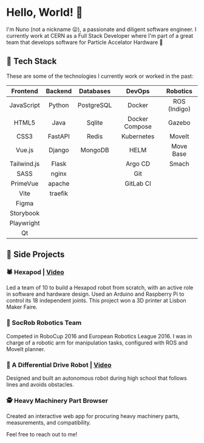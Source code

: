 # Hello, World! 👋 

I'm Nuno (not a nickname 😛), a passionate and diligent software engineer. I currently work at CERN as a Full Stack Developer where I'm part of a great team that develops software for Particle Accelator Hardware 🚀

## 🧰 Tech Stack

These are some of the technologies I currently work or worked in the past:

|      Frontend      |     Backend     |    Databases    |       DevOps        |    Robotics    |
|:------------------:|:---------------:|:---------------:|:-------------------:|:--------------:|
|     JavaScript     |      Python     |    PostgreSQL   |       Docker        |  ROS (Indigo)  |
|        HTML5       |       Java      |      Sqlite     |  Docker Compose     |     Gazebo     |
|        CSS3        |     FastAPI     |      Redis      |     Kubernetes      |     MoveIt     |
|       Vue.js       |      Django     |     MongoDB     |        HELM         |   Move Base    |
|    Tailwind.js     |      Flask      |                 |      Argo CD        |     Smach      |
|        SASS        |      nginx      |                 |        Git          |                |
|     PrimeVue       |     apache      |                 |     GitLab CI       |                |
|        Vite        |     traefik     |                 |                     |                |
|       Figma        |                 |                 |                     |                |
|     Storybook      |                 |                 |                     |                |
|     Playwright     |                 |                 |                     |                |
|         Qt         |                 |                 |                     |                |


## 🚀 Side Projects

### 🕷️ Hexapod | [Video](http://youtu.be/Opzd3Esc2lg)
Led a team of 10 to build a Hexapod robot from scratch, with an active role in software and hardware design. Used an Arduino and Raspberry Pi to control its 18 independent joints. This project won a 3D printer at Lisbon Maker Faire.

### 🤖 SocRob Robotics Team
Competed in RoboCup 2016 and European Robotics League 2016. I was in charge of a robotic arm for manipulation tasks, configured with ROS and MoveIt planner.

### 🚙 A Differential Drive Robot | [Video](https://youtu.be/SjuJ2os2flo)
Designed and built an autonomous robot during high school that follows lines and avoids obstacles.

### 🕵️ Heavy Machinery Part Browser 
Created an interactive web app for procuring heavy machinery parts, measurements, and compatibility.

Feel free to reach out to me!
